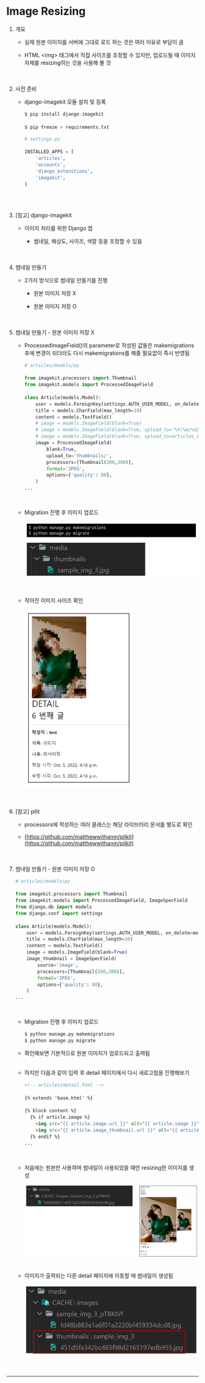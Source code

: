 # **Image Resizing**

1. 개요
    - 실제 원본 이미지를 서버에 그대로 로드 하는 것은 여러 이유로 부담이 큼<br>

    - HTML \<img> 태그에서 직접 사이즈를 조정할 수 있지만, 업로드될 때 이미지 자체를 resizing하는 것을 사용해 볼 것
<br><br><br>

2. 사전 준비
    - django-imagekit 모듈 설치 및 등록
        
        ```python
        $ pip install django-imagekit
        
        $ pip freeze > requirements.txt
        ```
        
        ```python
        # settings.py
        
        INSTALLED_APPS = [
            'articles',
            'accounts',
            'django_extenstions',
            'imagekit',
        ]
        ```
<br><br>

3. [참고] django-imagekit
    - 이미지 처리를 위한 Django 앱<br>

        - 썸네일, 해상도, 사이즈, 색깔 등을 조정할 수 있음
<br><br><br>

4. 썸네일 만들기
    - 2가지 방식으로 썸네일 만들기를 진행<br>

        - 원본 이미지 저장 X<br>

        - 원본 이미지 저장 O
<br><br><br>

5. 썸내일 만들기 - 원본 이미지 저장 X
    - ProcessedImageField()의 parameter로 작성된 값들은 makemigrations 후에 변경이 되더라도 다시 makemigrations를 해줄 필요없이 즉시 반영됨
        
        ```python
        # articles/models/py
        
        from imagekit.processors import Thumbnail
        from imagekit.models import ProcessedImageField
        
        class Article(models.Model):
            user = models.ForeignKey(settings.AUTH_USER_MODEL, on_delete=models.CASCADE)
            title = models.CharField(max_length=10)
            content = models.TextField()
            # image = models.ImageField(blank=True)
            # image = models.ImageField(blank=True, upload_to='%Y/%m/%d/')
            # image = models.ImageField(blank=True, upload_to=articles_image_path)
            image = ProcessedImageField(
                blank=True,
                upload_to='thumbnails/',
                processors=[Thumbnail(200,300)],
                format='JPEG',
                options={'quality': 80},
            )
        ...
        ```
     <br>    
    
    - Migration 진행 후 이미지 업로드
        
        ![3-3 1](./images/3_3_1.png)
        
    <br>

    - 작아진 이미지 사이즈 확인
        
        ![3-3 2](./images/3_3_2.png)
<br><br><br>        
    
6. [참고] pilit
    - processors에 작성하는 여러 클래스는 해당 라이브러리 문서를 별도로 확인<br>

    - [https://github.com/matthewwithanm/pilkit](https://github.com/matthewwithanm/pilkit)
<br><br><br>

7. 썸내일 만들기 - 원본 이미지 저장 O
    
    ```python
    # articles/models/py
    
    from imagekit.processors import Thumbnail
    from imagekit.models import ProcessedImageField, ImageSpecField
    from django.db import models
    from django.conf import settings
    
    class Article(models.Model):
        user = models.ForeignKey(settings.AUTH_USER_MODEL, on_delete=models.CASCADE)
        title = models.CharField(max_length=10)
        content = models.TextField()
        image = models.ImageField(blank=True)
        image_thumbnail = ImageSpecField(
            source='image',
            processors=[Thumbnail(200,300)],
            format='JPEG',
            options={'quality': 80},
        )
    ...
    ```
    <br>

    - Migration 진행 후 이미지 업로드
        
        ```python
        $ python manage.py makemigrations
        $ python manage.py migrate
        ```
        
    - 확인해보면 기본적으로 원본 이미지가 업로드되고 출력됨
    <br><br>

    - 하지만 다음과 같이 입력 후 detail 페이지에서 다시 새로고침을 진행해보기
        
        ```html
        <!-- articles/detail.html -->
        
        {% extends 'base.html' %}
        
        {% block content %}
          {% if article.image %}
            <img src="{{ article.image.url }}" alt="{{ article.image }}">
            <img src="{{ article.image_thumbnail.url }}" alt="{{ article.image_thumbnail }}">
          {% endif %}
        ...
        ```
      <br>  
    
    - 처음에는 원본만 사용하며 썸네일이 사용되었을 때만 resizing한 이미지를 생성
        
        ![3-3 3](./images/3_3_3.png)
    <br><br>    
    
    - 이미지가 출력되는 다른 detail 페이지에 이동할 때 썸네일이 생성됨
        
        ![3-3 4](./images/3_3_4.png)
<br><br><br>        

---